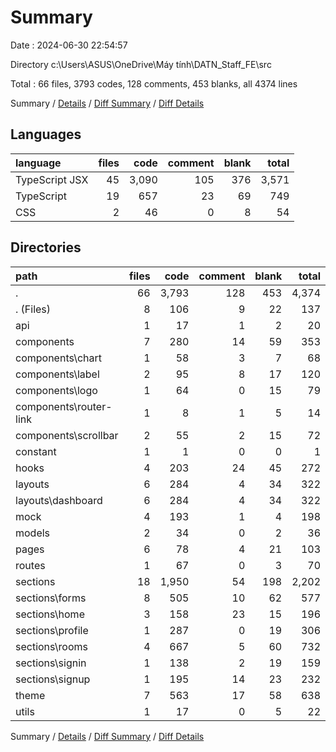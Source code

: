 # Summary

Date : 2024-06-30 22:54:57

Directory c:\\Users\\ASUS\\OneDrive\\Máy tính\\DATN_Staff_FE\\src

Total : 66 files,  3793 codes, 128 comments, 453 blanks, all 4374 lines

Summary / [Details](details.md) / [Diff Summary](diff.md) / [Diff Details](diff-details.md)

## Languages
| language | files | code | comment | blank | total |
| :--- | ---: | ---: | ---: | ---: | ---: |
| TypeScript JSX | 45 | 3,090 | 105 | 376 | 3,571 |
| TypeScript | 19 | 657 | 23 | 69 | 749 |
| CSS | 2 | 46 | 0 | 8 | 54 |

## Directories
| path | files | code | comment | blank | total |
| :--- | ---: | ---: | ---: | ---: | ---: |
| . | 66 | 3,793 | 128 | 453 | 4,374 |
| . (Files) | 8 | 106 | 9 | 22 | 137 |
| api | 1 | 17 | 1 | 2 | 20 |
| components | 7 | 280 | 14 | 59 | 353 |
| components\\chart | 1 | 58 | 3 | 7 | 68 |
| components\\label | 2 | 95 | 8 | 17 | 120 |
| components\\logo | 1 | 64 | 0 | 15 | 79 |
| components\\router-link | 1 | 8 | 1 | 5 | 14 |
| components\\scrollbar | 2 | 55 | 2 | 15 | 72 |
| constant | 1 | 1 | 0 | 0 | 1 |
| hooks | 4 | 203 | 24 | 45 | 272 |
| layouts | 6 | 284 | 4 | 34 | 322 |
| layouts\\dashboard | 6 | 284 | 4 | 34 | 322 |
| mock | 4 | 193 | 1 | 4 | 198 |
| models | 2 | 34 | 0 | 2 | 36 |
| pages | 6 | 78 | 4 | 21 | 103 |
| routes | 1 | 67 | 0 | 3 | 70 |
| sections | 18 | 1,950 | 54 | 198 | 2,202 |
| sections\\forms | 8 | 505 | 10 | 62 | 577 |
| sections\\home | 3 | 158 | 23 | 15 | 196 |
| sections\\profile | 1 | 287 | 0 | 19 | 306 |
| sections\\rooms | 4 | 667 | 5 | 60 | 732 |
| sections\\signin | 1 | 138 | 2 | 19 | 159 |
| sections\\signup | 1 | 195 | 14 | 23 | 232 |
| theme | 7 | 563 | 17 | 58 | 638 |
| utils | 1 | 17 | 0 | 5 | 22 |

Summary / [Details](details.md) / [Diff Summary](diff.md) / [Diff Details](diff-details.md)